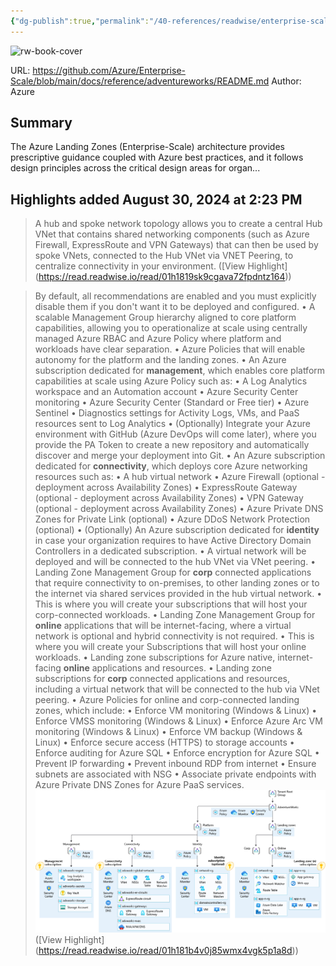 ```yaml
---
{"dg-publish":true,"permalink":"/40-references/readwise/enterprise-scale-readme-md-at-main-azure-enterprise-scale-git-hub/","tags":["rw/articles"]}
---
```


![rw-book-cover](https://opengraph.githubassets.com/7bcde7485579bd002693f53b69b9e4da52cba826db50fead1ef90a30b2d3dc95/Azure/Enterprise-Scale)
  
URL: https://github.com/Azure/Enterprise-Scale/blob/main/docs/reference/adventureworks/README.md
Author: Azure

## Summary

The Azure Landing Zones (Enterprise-Scale) architecture provides prescriptive guidance coupled with Azure best practices, and it follows design principles across the critical design areas for organ...

## Highlights added August 30, 2024 at 2:23 PM
>A hub and spoke network topology allows you to create a central Hub VNet that contains shared networking components (such as Azure Firewall, ExpressRoute and VPN Gateways) that can then be used by spoke VNets, connected to the Hub VNet via VNET Peering, to centralize connectivity in your environment. ([View Highlight] (https://read.readwise.io/read/01h1819sk9cgava72fpdntz164))


>By default, all recommendations are enabled and you must explicitly disable them if you don't want it to be deployed and configured.
>• A scalable Management Group hierarchy aligned to core platform capabilities, allowing you to operationalize at scale using centrally managed Azure RBAC and Azure Policy where platform and workloads have clear separation.
>• Azure Policies that will enable autonomy for the platform and the landing zones.
>• An Azure subscription dedicated for **management**, which enables core platform capabilities at scale using Azure Policy such as:
>• A Log Analytics workspace and an Automation account
>• Azure Security Center monitoring
>• Azure Security Center (Standard or Free tier)
>• Azure Sentinel
>• Diagnostics settings for Activity Logs, VMs, and PaaS resources sent to Log Analytics
>• (Optionally) Integrate your Azure environment with GitHub (Azure DevOps will come later), where you provide the PA Token to create a new repository and automatically discover and merge your deployment into Git.
>• An Azure subscription dedicated for **connectivity**, which deploys core Azure networking resources such as:
>• A hub virtual network
>• Azure Firewall (optional - deployment across Availability Zones)
>• ExpressRoute Gateway (optional - deployment across Availability Zones)
>• VPN Gateway (optional - deployment across Availability Zones)
>• Azure Private DNS Zones for Private Link (optional)
>• Azure DDoS Network Protection (optional)
>• (Optionally) An Azure subscription dedicated for **identity** in case your organization requires to have Active Directory Domain Controllers in a dedicated subscription.
>• A virtual network will be deployed and will be connected to the hub VNet via VNet peering.
>• Landing Zone Management Group for **corp** connected applications that require connectivity to on-premises, to other landing zones or to the internet via shared services provided in the hub virtual network.
>• This is where you will create your subscriptions that will host your corp-connected workloads.
>• Landing Zone Management Group for **online** applications that will be internet-facing, where a virtual network is optional and hybrid connectivity is not required.
>• This is where you will create your Subscriptions that will host your online workloads.
>• Landing zone subscriptions for Azure native, internet-facing **online** applications and resources.
>• Landing zone subscriptions for **corp** connected applications and resources, including a virtual network that will be connected to the hub via VNet peering.
>• Azure Policies for online and corp-connected landing zones, which include:
>• Enforce VM monitoring (Windows & Linux)
>• Enforce VMSS monitoring (Windows & Linux)
>• Enforce Azure Arc VM monitoring (Windows & Linux)
>• Enforce VM backup (Windows & Linux)
>• Enforce secure access (HTTPS) to storage accounts
>• Enforce auditing for Azure SQL
>• Enforce encryption for Azure SQL
>• Prevent IP forwarding
>• Prevent inbound RDP from internet
>• Ensure subnets are associated with NSG
>• Associate private endpoints with Azure Private DNS Zones for Azure PaaS services.
>[![](https://github.com/Azure/Enterprise-Scale/raw/main/docs/reference/adventureworks/media/es-hubspoke.png)](https://github.com/Azure/Enterprise-Scale/blob/main/docs/reference/adventureworks/media/es-hubspoke.png) ([View Highlight] (https://read.readwise.io/read/01h181b4v0j85wmx4vgk5p1a8d))


